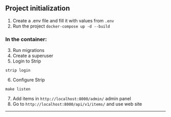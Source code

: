 ## Project initialization

1. Create a .env file and fill it with values ​​from `.env`
2. Run the project `docker-compose up -d --build`

### In the container:

3. Run migrations
4. Create a superuser
5. Login to Strip

```console
strip login
```

6. Configure Strip

```console
make listen
```

7. Add items in `http://localhost:8000/admin/` admin panel
8. Go to `http://localhost:8000/api/v1/items/` and use web site

---
